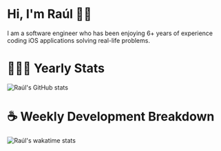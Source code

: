 # Hi, I'm Raúl 👋🏻

I am a software engineer who has been enjoying 6+ years of experience coding iOS applications solving real-life problems.

# 👨🏻‍💻 Yearly Stats
![Raúl's GitHub stats](https://github-readme-stats.vercel.app/api?username=rpairo&show_icons=true&count_private=true&hide=stars)

# ☕️ Weekly Development Breakdown
![Raúl's wakatime stats](https://github-readme-stats.vercel.app/api/wakatime?username=rpairo)

<!--START_SECTION:waka-->
<!--END_SECTION:waka-->
